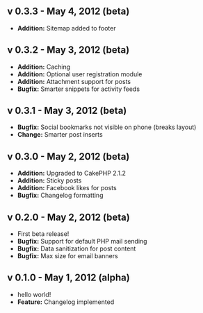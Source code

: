 v 0.3.3 - May 4, 2012 (beta)
--
 - **Addition:** Sitemap added to footer

v 0.3.2 - May 3, 2012 (beta)
--
 - **Addition:** Caching
 - **Addition:** Optional user registration module
 - **Addition:** Attachment support for posts
 - **Bugfix:** Smarter snippets for activity feeds

v 0.3.1 - May 3, 2012 (beta)
--
 - **Bugfix:** Social bookmarks not visible on phone (breaks layout)
 - **Change:** Smarter post inserts

v 0.3.0 - May 2, 2012 (beta)
--
 - **Addition:** Upgraded to CakePHP 2.1.2
 - **Addition:** Sticky posts
 - **Addition:** Facebook likes for posts
 - **Bugfix:** Changelog formatting

v 0.2.0 - May 2, 2012 (beta)
--
 - First beta release!
 - **Bugfix:** Support for default PHP mail sending
 - **Bugfix:** Data sanitization for post content
 - **Bugfix:** Max size for email banners

v 0.1.0 - May 1, 2012 (alpha)
--
 - hello world! 
 - **Feature:** Changelog implemented



